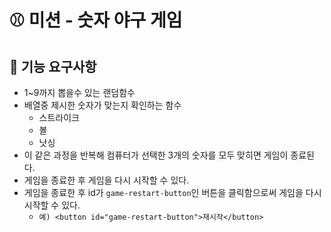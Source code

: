 # ⚾ 미션 - 숫자 야구 게임


## 🎯 기능 요구사항

- 1~9까지 뽑을수 있는 랜덤함수
- 배열중 제시한 숫자가 맞는지 확인하는 함수
  - 스트라이크
  - 볼
  - 낫싱
- 이 같은 과정을 반복해 컴퓨터가 선택한 3개의 숫자를 모두 맞히면 게임이 종료된다.
- 게임을 종료한 후 게임을 다시 시작할 수 있다.
- 게임을 종료한 후 id가 `game-restart-button`인 버튼을 클릭함으로써 게임을 다시 시작할 수 있다. 
  - `예) <button id="game-restart-button">재시작</button>`